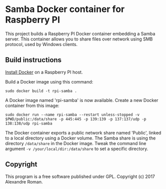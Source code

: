 # Samba Docker container for Raspberry PI

This project builds a Raspberry PI Docker container embedding a Samba server.
This container allows you to share files over network using SMB protocol, used by Windows clients.

## Build instructions

[Install Docker](https://www.raspberrypi.org/blog/docker-comes-to-raspberry-pi) on a Raspberry PI host.

Build a Docker image using this command:

`
sudo docker build -t rpi-samba .
`

A Docker image named 'rpi-samba' is now available.
Create a new Docker container from this image:

`
sudo docker run --name rpi-samba --restart unless-stopped -v $PWD/public:/data/share -p 445:445 -p 139:139 -p 137:137/udp -p 138:138/udp rpi-samba
`

The Docker container exports a public network share named 'Public', linked to a local directory using a Docker volume.
The Samba share is using the directory <code>/data/share</code> in the Docker image.
Tweak the command line argument <code>-v /your/local/dir:/data/share</code> to set a specific directory.

## Copyright

This program is a free software published under GPL.
Copyright (c) 2017 Alexandre Roman.

